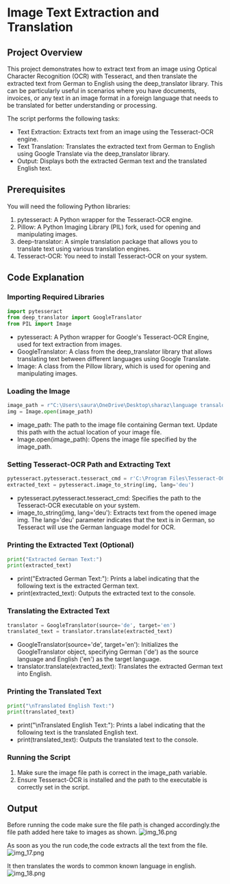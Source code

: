 # Image Text Extraction and Translation
## Project Overview
This project demonstrates how to extract text from an image using Optical Character Recognition (OCR) with Tesseract, and then translate the extracted text from German to English using the deep_translator library. This can be particularly useful in scenarios where you have documents, invoices, or any text in an image format in a foreign language that needs to be translated for better understanding or processing.

The script performs the following tasks:

* Text Extraction: Extracts text from an image using the Tesseract-OCR engine.
* Text Translation: Translates the extracted text from German to English using Google Translate via the deep_translator library.
* Output: Displays both the extracted German text and the translated English text.
## Prerequisites

You will need the following Python libraries:

1. pytesseract: A Python wrapper for the Tesseract-OCR engine.
2. Pillow: A Python Imaging Library (PIL) fork, used for opening and manipulating images.
3. deep-translator: A simple translation package that allows you to translate text using various translation engines.
4. Tesseract-OCR: You need to install Tesseract-OCR on your system.
## Code Explanation
### Importing Required Libraries
```python
import pytesseract
from deep_translator import GoogleTranslator
from PIL import Image
```
* pytesseract: A Python wrapper for Google's Tesseract-OCR Engine, used for text extraction from images.
* GoogleTranslator: A class from the deep_translator library that allows translating text between different languages using Google Translate.
* Image: A class from the Pillow library, which is used for opening and manipulating images.
### Loading the Image
```python
image_path = r"C:\Users\saura\OneDrive\Desktop\sharaz\language transalotor\Rechnung-Vorlage-Deutsch (1).png"
img = Image.open(image_path)
```
* image_path: The path to the image file containing German text. Update this path with the actual location of your image file.
* Image.open(image_path): Opens the image file specified by the image_path.
### Setting Tesseract-OCR Path and Extracting Text
```python
pytesseract.pytesseract.tesseract_cmd = r'C:\Program Files\Tesseract-OCR\tesseract.exe'
extracted_text = pytesseract.image_to_string(img, lang='deu')
```
* pytesseract.pytesseract.tesseract_cmd: Specifies the path to the Tesseract-OCR executable on your system.
* image_to_string(img, lang='deu'): Extracts text from the opened image img. The lang='deu' parameter indicates that the text is in German, so Tesseract will use the German language model for OCR.
### Printing the Extracted Text (Optional)
```python
print("Extracted German Text:")
print(extracted_text)
```
* print("Extracted German Text:"): Prints a label indicating that the following text is the extracted German text.
* print(extracted_text): Outputs the extracted text to the console.
### Translating the Extracted Text
``` python
translator = GoogleTranslator(source='de', target='en')
translated_text = translator.translate(extracted_text)
```
* GoogleTranslator(source='de', target='en'): Initializes the GoogleTranslator object, specifying German ('de') as the source language and English ('en') as the target language.
* translator.translate(extracted_text): Translates the extracted German text into English.
### Printing the Translated Text
```python
print("\nTranslated English Text:")
print(translated_text)
```
* print("\nTranslated English Text:"): Prints a label indicating that the following text is the translated English text.
* print(translated_text): Outputs the translated text to the console.
### Running the Script
1. Make sure the image file path is correct in the image_path variable.
2. Ensure Tesseract-OCR is installed and the path to the executable is correctly set in the script.

## Output 
Before running the code make sure the file path is changed accordingly.the file path added here take to images as shown.
![img_16.png](img_16.png)

As soon as you the run code,the code extracts all the text from the file.
![img_17.png](img_17.png)

It then translates the words to common known language in english.
![img_18.png](img_18.png)


